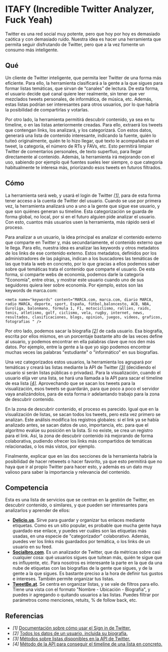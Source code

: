 # ITAFY (Incredible Twitter Analyzer, Fuck Yeah)

Twitter es una red social muy potente, pero que hoy por hoy es demasiado caótica y con demasiado ruido. Nuestra idea es hacer una herramienta que permita seguir disfrutando de Twitter, pero que a la vez fomente un consumo más inteligente.


## Qué

Un cliente de Twitter inteligente, que permita leer Twitter de una forma más eficiente. Para ello, la herramienta clasificará a la gente a la que sigues para formar listas temáticas, que sirvan de “canales” de lectura. De esta forma, el usuario decide qué canal quiere leer realmente, sin tener que ver mezclados tweets personales, de informática, de música, etc. Además, estas listas podrían ser interesantes para otros usuarios, por lo que habría la posibilidad de compartirlas y votarlas.

Por otro lado, la herramienta permitirá descubrir contenido, ya sea en tu timeline, o en las listas anteriormente creadas. Para ello, extraerá los tweets que contengan links, los analizará, y los categorizará. Con estos datos, generará una lista de contenido interesante, indicando la fuente, quién lo tuiteó originalmente, quién te lo hizo llegar, qué texto le acompañaba en el tweet, la categoría, el número de RTs y FAVs, etc. Esto permitirá limpiar Twitter de comentarios personales, de texto superfluo, para llegar directamente al contenido. Además, la herramienta irá mejorando con el uso, sabiendo por ejemplo qué fuentes sueles leer siempre, o que categoría habitualmente te interesa más, priorizando esos tweets en futuros filtrados.


## Cómo

La herramienta será web, y usará el login de Twitter [_[1]_][loginTW], para de esta forma tener acceso a la cuenta de Twitter del usuario. Cuando se use por primera vez, la herramienta analizará uno a uno a la gente que sigue ese usuario, y que son quiénes generan su timeline. Esta categorización se guarda de forma global, no local, por si en el futuro alguien pide analizar el usuario. Con esto, cuantos más usuarios usen la herramienta, más rápido será el proceso.

Para analizar a un usuario, la idea principal es analizar el contenido externo que comparte en Twitter y, más secundariamente, el contenido externo que le llega. Para ello, nuestra idea es analizar las keywords y otros metadatos de los links de ese contenido externo. Estos metadatos, definidos por los administradores de las páginas, indican a los buscadores las temáticas de las que trata la web en concreto, por lo que gracias a ellos podemos saber sobre qué temáticas trata el contenido que comparte el usuario. De esta forma, si comparte webs de economía, podemos darle la categoría "Economía", entre otras, y mostrar este usuario cuando uno de sus seguidores quiera leer sobre economía. Por ejemplo, estos son las keywords de marca.com:

`<meta name="keywords" content="MARCA.com, marca.com, diario MARCA, radio MARCA, deporte, sport, España, fútbol,baloncesto, ACB, NBA, Euroliga, balonmano, fórmula 1, F1, motociclismo, rallies, raids, tenis, atletismo, golf, ciclismo, vela, rugby, internet, news, resultados, clasificaciones, blogs, opinion, juegos, videos, graficos, fotografias " />`

Por otro lado, podemos sacar la biografía [_[2]_][biography] de cada usuario. Esa biografía, escrita por ellos mismos, en un porcentaje bastante alto de las veces define al usuario, y podemos encontrar en ella palabras clave que nos den más datos. Por ejemplo, entre la gente a la que yo sigo podemos encontrar muchas veces las palabras "estudiante" o "informático" en sus biografías.

Una vez categorizados estos usuarios, la herramienta los agrupará por temáticas y creará las listas mediante la API de Twitter [_[3]_][listsApi] (decidiendo el usuario si serán listas públicas o privadas). Para la visualización, cuando el usuario elija ver una lista, se hará una llamada a la API para sacar el timeline de esa lista [_[4]_][timelineLists]. Aprovechando que se sacan los tweets para la visualización, esos tweets se guardarán, para que poco a poco el servidor vaya analizándolos, para de esta forma ir adelantando trabajo para la zona de descubrir contenido.

En la zona de descubrir contenido, el proceso es parecido. Igual que en la visualización de listas, se sacan todos los tweets, pero esta vez primero se analizan. Este análisis modifica los registros globales: si el link ya se había analizado antes, se sacan datos de uso, importancia, etc. para que el algoritmo evalúe su posición en la lista. Si no existe, se crea un registro para el link. Así, la zona de descubrir contenido irá mejorando de forma colaborativa, pudiendo ofrecer los links más compartidos de temáticas relacionadas, o los más vistos, por ejemplo.

Finalmente, explicar que en las dos secciones de la herramienta habría la posibilidad de hacer retweets o hacer favorito, ya que esto permitirá que no haya que ir al propio Twitter para hacer esto, y además es un dato muy valioso para saber la importancia y relevancia del contenido.


## Competencia

Esta es una lista de servicios que se centran en la gestión de Twitter, en descubrir contenido, o similares, y que pueden ser interesantes para analizarlos y aprender de ellos:

* **[Delicio.us](http://www.delicio.us)**. Sirve para guardar y organizar tus enlaces mediante etiquetas. Como es un sitio popular, es probable que mucha gente haya guardado ese enlace, y puedes ver cuáles son las etiquetas más usadas, en una especie de "categorizador" colaborativo. Además, puedes ver los links más guardados por temática, o los links de un usuario en su feed.
* **[Socialbro.com](http://www.socialbro.com)**. Es un analizador de Twitter, que da métricas sobre casi cualquier cosa: qué usuarios sigues que tuitean más, quién te sigue que es influyente, etc. Para nosotros es interesante la parte en la que da una nube de etiquetas con las biografías de la gente que sigues, y de la gente a la que sigues. Es bastante preciso a la hora de definir tus gustos e intereses. También permite organizar tus listas.
* **[TweetBe.at](http://tweetbe.at/)**. Se centra en organizar listas, y se vale de filtros para ello. Tiene una vista con el formato "Nombre - Ubicación - Biografía", y puedes ir agregando o quitando usuarios a las listas. Puedes filtrar por parámetros como menciones, retuits, % de follow back, etc.


## Referencias

* _[1]_ [Documentación sobre cómo usar el Sign in de Twitter.](https://dev.twitter.com/docs/auth/sign-twitter)
* _[2]_ [Todos los datos de un usuario, incluida su biografía.](https://dev.twitter.com/docs/api/1.1/get/account/verify_credentials)
* _[3]_ [Métodos sobre listas disponibles en la API de Twitter.](https://dev.twitter.com/docs/api/1.1#99)
* _[4]_ [Método de la API para conseguir el timeline de una lista en concreto.](https://dev.twitter.com/docs/api/1.1/get/lists/statuses)

[loginTW]: https://dev.twitter.com/docs/auth/sign-twitter "Login con Twitter"
[biography]: https://dev.twitter.com/docs/api/1.1/get/account/verify_credentials "Biografía en la API de Twitter"
[listsApi]: https://dev.twitter.com/docs/api/1.1#99 "Listas en la API de Twitter"
[timelineLists]: https://dev.twitter.com/docs/api/1.1/get/lists/statuses "TL de una lista en la API de Twitter"